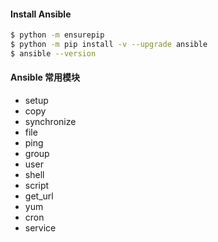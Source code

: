 

#### Install Ansible

```bash
$ python -m ensurepip
$ python -m pip install -v --upgrade ansible
$ ansible --version
```

#### Ansible 常用模块
- setup
- copy
- synchronize
- file
- ping
- group
- user
- shell
- script
- get_url
- yum
- cron
- service

